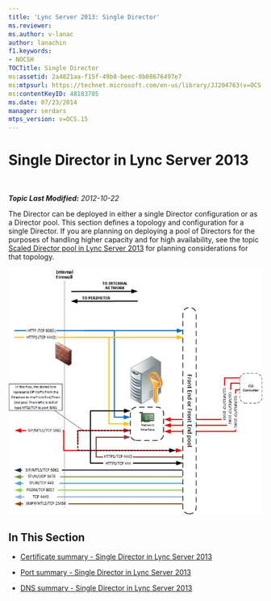 ```yaml
---
title: 'Lync Server 2013: Single Director'
ms.reviewer: 
ms.author: v-lanac
author: lanachin
f1.keywords:
- NOCSH
TOCTitle: Single Director
ms:assetid: 2a4821aa-f15f-49b8-beec-0b08676497e7
ms:mtpsurl: https://technet.microsoft.com/en-us/library/JJ204763(v=OCS.15)
ms:contentKeyID: 48183705
ms.date: 07/23/2014
manager: serdars
mtps_version: v=OCS.15
---
```


<div data-xmlns="http://www.w3.org/1999/xhtml">

<div class="topic" data-xmlns="http://www.w3.org/1999/xhtml" data-msxsl="urn:schemas-microsoft-com:xslt" data-cs="http://msdn.microsoft.com/">

<div data-asp="http://msdn2.microsoft.com/asp">

# Single Director in Lync Server 2013

</div>

<div id="mainSection">

<div id="mainBody">

<span> </span>

_**Topic Last Modified:** 2012-10-22_

The Director can be deployed in either a single Director configuration or as a Director pool. This section defines a topology and configuration for a single Director. If you are planning on deploying a pool of Directors for the purposes of handling higher capacity and for high availability, see the topic [Scaled Director pool in Lync Server 2013](lync-server-2013-scaled-director-pool.md) for planning considerations for that topology.

![092967f2-3ad8-419b-9a7f-9714f4ebf8a3](images/JJ204763.092967f2-3ad8-419b-9a7f-9714f4ebf8a3(OCS.15).jpg "092967f2-3ad8-419b-9a7f-9714f4ebf8a3")

<div>

## In This Section

  - [Certificate summary - Single Director in Lync Server 2013](lync-server-2013-certificate-summary-single-director.md)

  - [Port summary - Single Director in Lync Server 2013](lync-server-2013-port-summary-single-director.md)

  - [DNS summary - Single Director in Lync Server 2013](lync-server-2013-dns-summary-single-director.md)

</div>

</div>

<span> </span>

</div>

</div>

</div>

